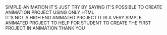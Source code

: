 SIMPLE-ANIMATION
IT'S JUST TRY BY SAYING IT'S POSSIBLE TO CREATE ANIMATION PROJECT USING ONLY HTML   
IT'S NOT A HIGH END ANIMATED PROJECT  IT IS A VERY SIMPLE ANIMATED PROJECT TO HELP FOR STUDENT TO CREATE THE FIRST PROJECT IN ANIMATION 
THANK YOU 
